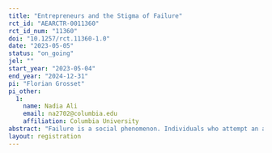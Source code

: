 ```yaml
---
title: "Entrepreneurs and the Stigma of Failure"
rct_id: "AEARCTR-0011360"
rct_id_num: "11360"
doi: "10.1257/rct.11360-1.0"
date: "2023-05-05"
status: "on_going"
jel: ""
start_year: "2023-05-04"
end_year: "2024-12-31"
pi: "Florian Grosset"
pi_other:
  1:
    name: Nadia Ali
    email: na2702@columbia.edu
    affiliation: Columbia University
abstract: "Failure is a social phenomenon. Individuals who attempt an activity and fail visibly have to face a social cost: the stigma of failure. By increasing the cost of visible failures, this stigma may distort individuals’ behaviors. In this study, we investigate the empirical relevance of this hypothesis in a natural, high-stake field setting in urban Cote d’Ivoire: women’s entrepreneurship. Our study has two core objectives. The first is to evaluate if and by how much the stigma of failure may hamper female entrepreneurship. The second is to test an alternative entrepreneurship training module specifically designed to alleviate this barrier."
layout: registration
---
```


